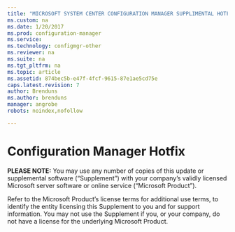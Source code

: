 ```yaml
---
title: "MICROSOFT SYSTEM CENTER CONFIGURATION MANAGER SUPPLIMENTAL HOTFIX"
ms.custom: na
ms.date: 1/20/2017
ms.prod: configuration-manager
ms.service:
ms.technology: configmgr-other
ms.reviewer: na
ms.suite: na
ms.tgt_pltfrm: na
ms.topic: article
ms.assetid: 874bec5b-e47f-4fcf-9615-87e1ae5cd75e
caps.latest.revision: 7
author: Brendunsms.author: brendunsmanager: angrobe
robots: noindex,nofollow

---
```


# Configuration Manager Hotfix
**PLEASE NOTE:** You may use any number of copies of this update or supplemental software (“Supplement”) with your company’s validly licensed Microsoft server software or online service (“Microsoft Product”).

Refer to the Microsoft Product’s license terms for additional use terms, to identify the entity licensing this Supplement to you and for support information. You may not use the Supplement if you, or your company, do not have a license for the underlying Microsoft Product.
